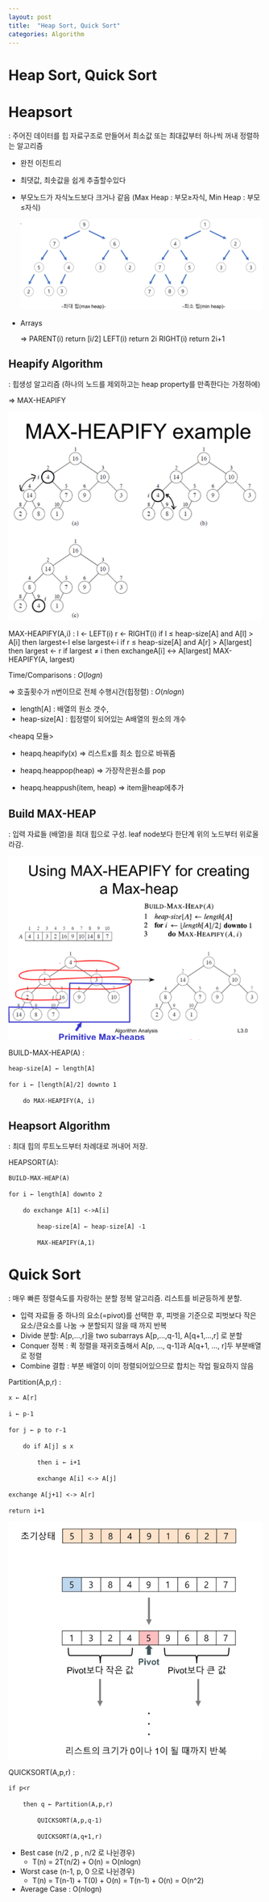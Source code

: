 ```yaml
---
layout: post
title:  "Heap Sort, Quick Sort"
categories: Algorithm
---
```


# Heap Sort, Quick Sort

# Heapsort

: 주어진 데이터를 힙 자료구조로 만들어서 최소값 또는 최대값부터 하나씩 꺼내 정렬하는 알고리즘

- 완전 이진트리
- 최댓값, 최솟값을 쉽게 추출할수있다
- 부모노드가 자식노드보다 크거나 같음 (Max Heap : 부모≥자식, Min Heap : 부모≤자식)
    
    ![Untitled](/public/img/Algorithm/Untitled.png)
    

- Arrays
    
    ⇒ PARENT(i)
    	return [i/2]
        LEFT(i)
    	return 2i
        RIGHT(i)
    	return 2i+1	
    

## Heapify Algorithm

: 힙생성 알고리즘 (하나의 노드를 제외하고는 heap property를 만족한다는 가정하에) 

⇒ MAX-HEAPIFY

![6A70F12B-E1D3-4B3A-BFAB-6FB83DB94203.jpeg](/public/img/Algorithm/6A70F12B-E1D3-4B3A-BFAB-6FB83DB94203.jpeg)

<Pseudocode>

MAX-HEAPIFY(A,i) :
    l ← LEFT(i)
    r ← RIGHT(i)
    if l ≤ heap-size[A] and A[l] > A[i]
        then largest←l
        else largest←i
    if r ≤ heap-size[A] and A[r] > A[largest]
        then largest ← r
    if largest ≠ i
        then exchangeA[i] <-> A[largest]
            MAX-HEAPIFY(A, largest)

Time/Comparisons : $O(logn)$

⇒ 호출횟수가 n번이므로 전체 수행시간(힙정렬) : $O(nlogn)$ 

- length[A] : 배열의 원소 갯수,
- heap-size[A] : 힙정렬이 되어있는 A배열의 원소의 개수

<heapq 모듈> 

- heapq.heapify(x) ⇒ 리스트x를 최소 힙으로 바꿔줌

- heapq.heappop(heap) ⇒ 가장작은원소를 pop

- heapq.heappush(item, heap) ⇒ item을heap에추가

## Build MAX-HEAP

: 입력 자료들 (배열)을 최대 힙으로 구성. leaf node보다 한단계 위의 노드부터 위로올라감.

![C0143A3E-48F5-439B-93E1-73BAAF68FDD9.jpeg](/public/img/Algorithm/C0143A3E-48F5-439B-93E1-73BAAF68FDD9.jpeg)

BUILD-MAX-HEAP(A) :

    heap-size[A] ← length[A]

    for i ← [length[A]/2] downto 1

        do MAX-HEAPIFY(A, i)

## Heapsort Algorithm

: 최대 힙의 루트노드부터 차례대로 꺼내어 저장. 

HEAPSORT(A):

    BUILD-MAX-HEAP(A)

    for i ← length[A] downto 2

        do exchange A[1] <->A[i]

            heap-size[A] ← heap-size[A] -1

            MAX-HEAPIFY(A,1)

# Quick Sort

: 매우 빠른 정렬속도를 자랑하는 분할 정복 알고리즘. 리스트를 비균등하게 분할.

- 입력 자료들 중 하나의 요소(=pivot)를 선택한 후, 피벗을 기준으로 피벗보다 작은요소/큰요소를 나눔 → 분할되지 않을 때 까지 반복
- Divide 분할: A[p,...,r]을 two subarrays A[p,...,q-1], A[q+1,...,r] 로 분할
- Conquer 정복 : 퀵 정렬을 재귀호출해서 A[p, ..., q-1]과 A[q+1, ..., r]두 부분배열로 정렬
- Combine 결합 : 부분 배열이 이미 정렬되어있으므로 합치는 작업 필요하지 않음

<Pseudocode>

Partition(A,p,r) :

    x ← A[r]

    i ← p-1

    for j ← p to r-1

        do if A[j] ≤ x

            then i ← i+1

            exchange A[i] <-> A[j]

    exchange A[j+1] <-> A[r]

    return i+1

![Untitled](/public/img/Algorithm/Untitled%201.png)

QUICKSORT(A,p,r) :

    if p<r

        then q ← Partition(A,p,r)

            QUICKSORT(A,p,q-1)

            QUICKSORT(A,q+1,r)


- Best case (n/2 , p , n/2 로 나뉜경우)
    - T(n) = 2T(n/2) + O(n) = O(nlogn)
- Worst case (n-1, p, 0 으로 나뉜경우)
    - T(n) = T(n-1) + T(0) + O(n) = T(n-1) + O(n) = O(n^2)
- Average Case : O(nlogn)